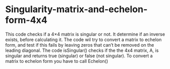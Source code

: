 # Singularity-matrix-and-echelon-form-4x4
This code checks if a 4×4 matrix is singular or not. It determine if an inverse exists, before calculating it. The code wil try to convert a matrix to echelon form, and test if this fails by leaving zeros that can’t be removed on the leading diagonal. The code isSingular() checks if the the 4x4 matrix, A, is singular and returns true (singular) or false (not singular). To convert a matrix to echelon form you have to call Echelon()
